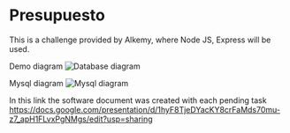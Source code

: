 # Presupuesto
This is a challenge provided by Alkemy, where Node JS, Express will be used.

Demo diagram
![Database diagram](https://user-images.githubusercontent.com/91296029/176985052-17dab1e2-e195-487d-ad1f-fb0b0e16ea4d.png)

Mysql diagram
![Mysql diagram](https://user-images.githubusercontent.com/91296029/176986682-9b248fbf-7cae-41ad-b95b-0598c8d28698.PNG)


In this link the software document was created with each pending task
https://docs.google.com/presentation/d/1hyF8TjeDYacKY8crFaMds70mu-z7_apH1FLvxPgNMgs/edit?usp=sharing
